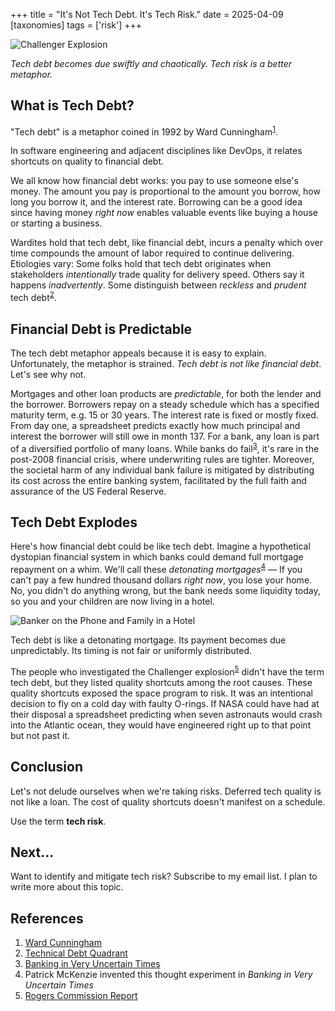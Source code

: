 +++
title = "It's Not Tech Debt. It's Tech Risk."
date = 2025-04-09
[taxonomies]
tags = ['risk']
+++

![Challenger Explosion](../challenger_explosion.jpg)
<div class="text-center">
  <p style="font-style: italic">
    Tech debt becomes due swiftly and chaotically. Tech risk is a better metaphor.
  </p>
</div>

## What is Tech Debt?

"Tech debt" is a metaphor coined in 1992 by Ward Cunningham<sup>[1](#references)</sup>.

In software engineering and adjacent disciplines like DevOps, it relates shortcuts on quality to financial debt. 

We all know how financial debt works: you pay to use someone else's money. The amount you pay is proportional to the amount you borrow, how long you borrow it, and the interest rate. Borrowing can be a good idea since having money *right now* enables valuable events like buying a house or starting a business.

Wardites hold that tech debt, like financial debt, incurs a penalty which over time compounds the amount of labor required to continue delivering. Etiologies vary: Some folks hold that tech debt originates when stakeholders *intentionally* trade quality for delivery speed. Others say it happens *inadvertently*. Some distinguish between *reckless* and *prudent* tech debt<sup>[2](#references)</sup>.

## Financial Debt is Predictable

The tech debt metaphor appeals because it is easy to explain. Unfortunately, the metaphor is strained. *Tech debt is not like financial debt*. Let's see why not.

Mortgages and other loan products are *predictable*, for both the lender and the borrower. Borrowers repay on a steady schedule which has a specified maturity term, e.g. 15 or 30 years. The interest rate is fixed or mostly fixed. From day one, a spreadsheet predicts exactly how much principal and interest the borrower will still owe in month 137. For a bank, any loan is part of a diversified portfolio of many loans. While banks do fail<sup>[3](#references)</sup>, it's rare in the post-2008 financial crisis, where underwriting rules are tighter. Moreover, the societal harm of any individual bank failure is mitigated by distributing its cost across the entire banking system, facilitated by the full faith and assurance of the US Federal Reserve.

## Tech Debt Explodes

Here's how financial debt could be like tech debt. Imagine a hypothetical dystopian financial system in which banks could demand full mortgage repayment on a whim. We'll call these *detonating mortgages*<sup>[4](#references)</sup> — If you can't pay a few hundred thousand dollars *right now*, you lose your home. No, you didn't do anything wrong, but the bank needs some liquidity today, so you and your children are now living in a hotel.

![Banker on the Phone and Family in a Hotel](../bank_and_family.jpg)

Tech debt is like a detonating mortgage. Its payment becomes due unpredictably. Its timing is not fair or uniformly distributed.

The people who investigated the Challenger explosion<sup>[5](#references)</sup> didn't have the term tech debt, but they listed quality shortcuts among the root causes. These quality shortcuts exposed the space program to risk. It was an intentional decision to fly on a cold day with faulty O-rings. If NASA could have had at their disposal a spreadsheet predicting when seven astronauts would crash into the Atlantic ocean, they would have engineered right up to that point but not past it. 

## Conclusion

Let's not delude ourselves when we're taking risks. Deferred tech quality is not like a loan. The cost of quality shortcuts doesn't manifest on a schedule. 

Use the term **tech risk**. 

## Next...

Want to identify and mitigate tech risk? Subscribe to my email list. I plan to write more about this topic.

## References

1. [Ward Cunningham](https://en.wikipedia.org/wiki/Ward_Cunningham)
2. [Technical Debt Quadrant](https://martinfowler.com/bliki/TechnicalDebtQuadrant.html)
3. [Banking in Very Uncertain Times](https://www.bitsaboutmoney.com/archive/banking-in-very-uncertain-times/)
4. Patrick McKenzie invented this thought experiment in *Banking in Very Uncertain Times*
5. [Rogers Commission Report](https://en.wikipedia.org/wiki/Rogers_Commission_Report)
